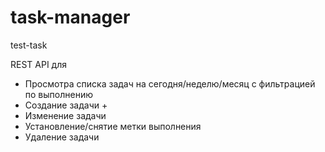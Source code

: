 # task-manager

test-task 

REST API для
- Просмотра списка задач на сегодня/неделю/месяц с фильтрацией по выполнению
- Создание задачи +
- Изменение задачи
- Установление/снятие метки выполнения
- Удаление задачи
